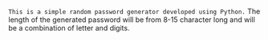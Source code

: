 `This is a simple random password generator developed using Python.`
The length of the generated password will be from 8-15 character long
and will be a combination of letter and digits.
